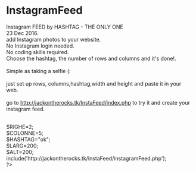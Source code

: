 # InstagramFeed

Instagram FEED by HASHTAG - THE ONLY ONE<br>
23 Dec 2016.<br>
add Instagram photos to your website.<br>
No Instagram login needed.<br>
No coding skills required.<br>
Choose the hashtag, the number of rows and columns and it's done!.<br>
<br>
Simple as taking a selfie (:<br>
<br>
just set up rows, columns,hashtag,width and height and paste it in your web.<br>
<br>
go to http://jackontherocks.tk/InstaFeed/index.php to try it and create your instagram feed.<br>
<br>
<?php<br>
$RIGHE=2;<br>
$COLONNE=5;<br>
$HASHTAG="ok";<br>
$LARG=200;<br>
$ALT=200;<br>
include('http://jackontherocks.tk/InstaFeed/instagramFeed.php');<br>
?><br>

